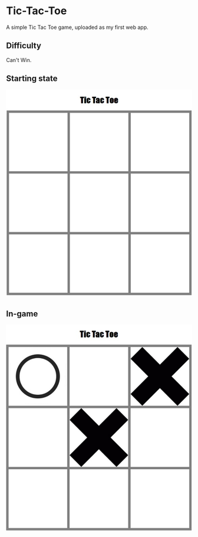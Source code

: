 # Tic-Tac-Toe
A simple Tic Tac Toe game, uploaded as my first web app.

## Difficulty
Can't Win.

## Starting state
![Tic Tac Toe example 1](/img/tic_tac_toe.jpg)

## In-game
![Tic Tac Toe example 2](/img/tic_tac_toe2.jpg)

